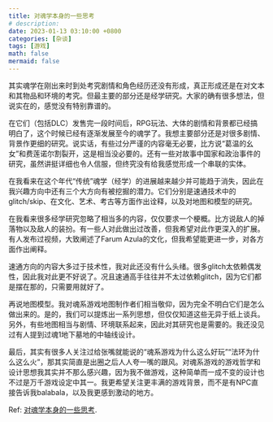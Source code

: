 ```yaml
---
title: 对魂学本身的一些思考
# description: 
date: 2023-01-13 03:10:00 +0800
categories: [杂谈]
tags: [游戏]
math: false
mermaid: false
---
```


其实魂学在刚出来时到处考究剧情和角色经历还没有形成，真正形成还是在对文本和其物品和环境的考究。但最主要的部分还是经学研究。大家的确有很多想法，但说实在的，感觉没有特别靠谱的。

在它们（包括DLC）发售完一段时间后，RPG玩法、大体的剧情和背景都已经搞明白了，这个时候已经有逐渐发展至今的魂学了。我想主要部分还是对很多剧情、背景作更细的研究。说实话，有些过分严谨的内容毫无必要，比方说“葛温的幺女”和费莲诺尔割裂开，这是相当没必要的。还有一些对故事中国家和政治事件的研究，虽然讲挺详细也令人信服，但终究没有给我感觉形成一个串联的实体。

在我看来在这个年代“传统”魂学（经学）的进展越来越少并可能趋于消失，因此在我兴趣方向中还有三个大方向有被挖掘的潜力。它们分别是速通技术中的glitch/skip、在文化、艺术、考古等方面作出诠释，以及对地图和模型的研究。

在我看来很多经学研究忽略了相当多的内容，仅仅要求一个梗概。比方说敌人的掉落物以及敌人的装扮。有一些人对此做出过改善，但我希望对此作更深入的扩展。有人发布过视频，大致阐述了Farum Azula的文化，但我希望能更进一步，对各方面作出阐释。

速通方向的内容大多过于技术性，我对此还没有什么头绪。很多glitch太依赖偶发性，因此我对此更不好说了。况且速通高手往往并不太过依赖glitch，因为它们都是摆在那的，只需要用就好了。

再说地图模型。我对魂系游戏地图制作者们相当敬仰，因为完全不明白它们是怎么做出来的。是的，我们可以提炼出一系列思想，但仅仅知道这些无异于纸上谈兵。另外，有些地图相当与剧情、环境联系起来，因此对其研究也是需要的。我还没见过有人提到过魂1地下墓地的中轴线设计。

最后，其实有很多人关注过给张嘴就能说的“魂系游戏为什么这么好玩”“法环为什么这么火”，那其实简直是出圈之后人人夸一嘴的跟风。对魂系游戏的游戏哲学和设计思想我其实并不那么感兴趣，因为我不做游戏，这种简单而一成不变的设计也不过是万千游戏设定中其一。我更希望关注更丰满的游戏背景，而不是有NPC直接告诉我balabala，以及我更感到激动的地方。

Ref: [对魂学本身的一些思考](https://www.bilibili.com/opus/750384430961393705).